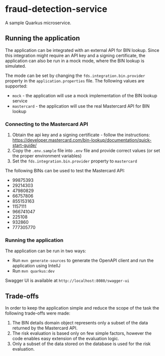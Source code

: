 # fraud-detection-service

A sample Quarkus microservice.

## Running the application

The application can be integrated with an external API for BIN lookup.
Since this integration might require an API key and a signing certificate, the application can also be run in a mock
mode, where the BIN lookup is simulated.

The mode can be set by changing the `fds.integration.bin.provider` property in the `application.properties` file.
The following values are supported:

- `mock` - the application will use a mock implementation of the BIN lookup service
- `mastercard` - the application will use the real Mastercard API for BIN lookup

### Connecting to the Mastercard API

1. Obtain the api key and a signing certificate - follow the
   instructions: https://developer.mastercard.com/bin-lookup/documentation/quick-start-guide/
2. Copy the `.env.sample` file into `.env` file and provide correct values (or set the proper environment variables)
3. Set the `fds.integration.bin.provider` property to `mastercard`

The following BINs can be used to test the Mastercard API:

- 99875393
- 29214303
- 47980829
- 66757806
- 855153163
- 1157111
- 966741047
- 225108
- 932860
- 777305770

### Running the application

The application can be run in two ways:
- Run `mvn generate-sources` to generate the OpenAPI client and run the application using IntellJ
- Run `mvn quarkus:dev`

Swagger UI is available at `http://localhost:8080/swagger-ui`

## Trade-offs

In order to keep the application simple and reduce the scope of the task the following trade-offs were made:

1. The BIN details domain object represents only a subset of the data returned by the Mastercard API.
2. The risk evaluation is based only on few simple factors, however the code enables easy extension of the evaluation
   logic.
3. Only a subset of the data stored on the database is used for the risk evaluation.